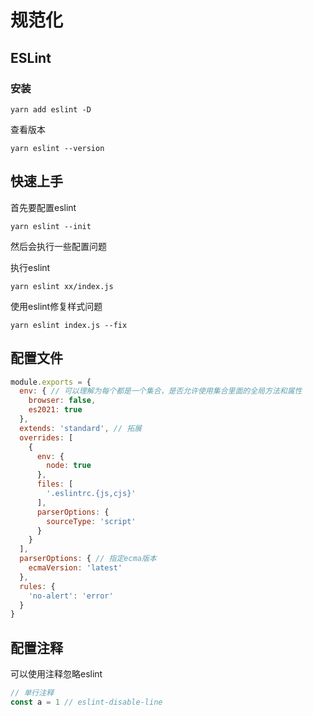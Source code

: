 # 规范化

## ESLint

### 安装

`yarn add eslint -D`

查看版本

`yarn eslint --version`

## 快速上手

首先要配置eslint

`yarn eslint --init`

然后会执行一些配置问题

执行eslint

`yarn eslint xx/index.js`

使用eslint修复样式问题

`yarn eslint index.js --fix`

## 配置文件

```js
module.exports = {
  env: { // 可以理解为每个都是一个集合，是否允许使用集合里面的全局方法和属性
    browser: false,
    es2021: true
  },
  extends: 'standard', // 拓展
  overrides: [
    {
      env: {
        node: true
      },
      files: [
        '.eslintrc.{js,cjs}'
      ],
      parserOptions: {
        sourceType: 'script'
      }
    }
  ],
  parserOptions: { // 指定ecma版本
    ecmaVersion: 'latest'
  },
  rules: {
    'no-alert': 'error'
  }
}

```

## 配置注释

可以使用注释忽略eslint

```js
// 单行注释
const a = 1 // eslint-disable-line


```
